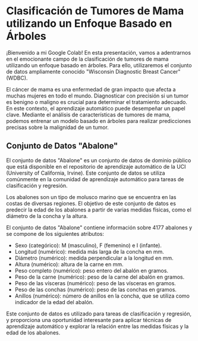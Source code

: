 # Clasificación de Tumores de Mama utilizando un Enfoque Basado en Árboles

¡Bienvenido a mi Google Colab! En esta presentación, vamos a adentrarnos en el emocionante campo de la clasificación de tumores de mama utilizando un enfoque basado en árboles. Para ello, utilizaremos el conjunto de datos ampliamente conocido "Wisconsin Diagnostic Breast Cancer" (WDBC).

El cáncer de mama es una enfermedad de gran impacto que afecta a muchas mujeres en todo el mundo. Diagnosticar con precisión si un tumor es benigno o maligno es crucial para determinar el tratamiento adecuado. En este contexto, el aprendizaje automático puede desempeñar un papel clave. Mediante el análisis de características de tumores de mama, podemos entrenar un modelo basado en árboles para realizar predicciones precisas sobre la malignidad de un tumor.

## Conjunto de Datos "Abalone"

El conjunto de datos "Abalone" es un conjunto de datos de dominio público que está disponible en el repositorio de aprendizaje automático de la UCI (University of California, Irvine). Este conjunto de datos se utiliza comúnmente en la comunidad de aprendizaje automático para tareas de clasificación y regresión.

Los abalones son un tipo de molusco marino que se encuentra en las costas de diversas regiones. El objetivo de este conjunto de datos es predecir la edad de los abalones a partir de varias medidas físicas, como el diámetro de la concha y la altura.

El conjunto de datos "Abalone" contiene información sobre 4177 abalones y se compone de los siguientes atributos:

- Sexo (categórico): M (masculino), F (femenino) e I (infante).
- Longitud (numérico): medida más larga de la concha en mm.
- Diámetro (numérico): medida perpendicular a la longitud en mm.
- Altura (numérico): altura de la carne en mm.
- Peso completo (numérico): peso entero del abalón en gramos.
- Peso de la carne (numérico): peso de la carne del abalón en gramos.
- Peso de las vísceras (numérico): peso de las vísceras en gramos.
- Peso de las conchas (numérico): peso de las conchas en gramos.
- Anillos (numérico): número de anillos en la concha, que se utiliza como indicador de la edad del abalón.

Este conjunto de datos es utilizado para tareas de clasificación y regresión, y proporciona una oportunidad interesante para aplicar técnicas de aprendizaje automático y explorar la relación entre las medidas físicas y la edad de los abalones.

